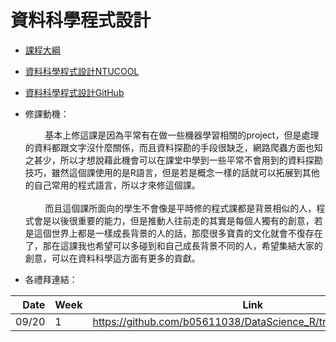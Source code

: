 # 資料科學程式設計

- [課程大綱](https://nol.ntu.edu.tw/nol/coursesearch/print_table.php?course_id=H03%2004010&class=&dpt_code=H020&ser_no=21068&semester=107-1&lang=CH)

- [資料科學程式設計NTUCOOL](https://cool.ntu.edu.tw/courses/73)
- [資料科學程式設計GitHub](https://github.com/NTU-CSX-DataScience/107-1RSampleCode)

- 修課動機：

    &nbsp;&nbsp;&nbsp;&nbsp;&nbsp;&nbsp;&nbsp;&nbsp;基本上修這課是因為平常有在做一些機器學習相關的project，但是處理的資料都跟文字沒什麼關係，而且資料探勘的手段很缺乏，網路爬蟲方面也知之甚少，所以才想說藉此機會可以在課堂中學到一些平常不會用到的資料探勘技巧，雖然這個課使用的是R語言，但是若是概念一樣的話就可以拓展到其他的自己常用的程式語言，所以才來修這個課。
    <br><br>
    &nbsp;&nbsp;&nbsp;&nbsp;&nbsp;&nbsp;&nbsp;&nbsp;而且這個課所面向的學生不會像是平時修的程式課都是背景相似的人，程式會是以後很重要的能力，但是推動人往前走的其實是每個人獨有的創意，若是這個世界上都是一樣成長背景的人的話，那麼很多寶貴的文化就會不復存在了，那在這課我也希望可以多碰到和自己成長背景不同的人，希望集結大家的創意，可以在資料科學這方面有更多的貢獻。

- 各禮拜連結：

| Date   | Week    | Link                                                           |
| --:    | --      | --                                                             |
| 09/20  |    1    | https://github.com/b05611038/DataScience_R/tree/master/week_1  |
